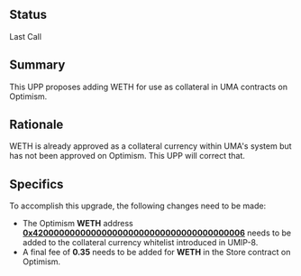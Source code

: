 ## Status

Last Call

## Summary

This UPP proposes adding WETH for use as collateral in UMA contracts on Optimism.

## Rationale

WETH is already approved as a collateral currency within UMA's system but has not been approved on Optimism. This UPP will correct that.

## Specifics

To accomplish this upgrade, the following changes need to be made:

-   The Optimism **WETH** address **[0x4200000000000000000000000000000000000006](https://optimistic.etherscan.io/token/0x4200000000000000000000000000000000000006)** needs to be added to the collateral currency whitelist introduced in UMIP-8.
-   A final fee of **0.35** needs to be added for **WETH** in the Store contract on Optimism.
